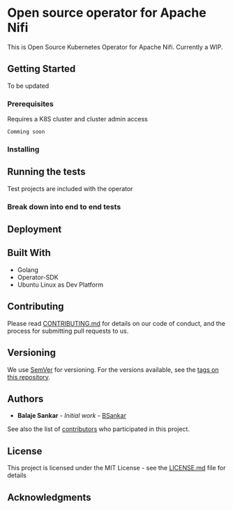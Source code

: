 # Open source operator for Apache Nifi

This is Open Source Kubernetes Operator for Apache Nifi. Currently a WIP.
## Getting Started

To be updated

### Prerequisites

Requires a K8S cluster and cluster admin access
```
Comming soon
```

### Installing



## Running the tests

Test projects are included with the operator

### Break down into end to end tests



## Deployment



## Built With

* Golang
* Operator-SDK
* Ubuntu Linux as Dev Platform

## Contributing

Please read [CONTRIBUTING.md](https://gist.github.com/PurpleBooth/b24679402957c63ec426) for details on our code of conduct, and the process for submitting pull requests to us.

## Versioning

We use [SemVer](http://semver.org/) for versioning. For the versions available, see the [tags on this repository](https://github.com/your/project/tags). 

## Authors

* **Balaje Sankar** - *Initial work* - [BSankar](https://github.com/bsankar)

See also the list of [contributors](https://github.com/your/project/contributors) who participated in this project.

## License

This project is licensed under the MIT License - see the [LICENSE.md](LICENSE.md) file for details

## Acknowledgments



